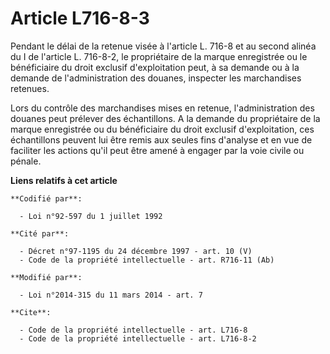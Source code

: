 # Article L716-8-3

Pendant le délai de la retenue visée à l'article L. 716-8 et au second alinéa du I de l'article L. 716-8-2, le propriétaire
de la marque enregistrée ou le bénéficiaire du droit exclusif d'exploitation peut, à sa demande ou à la demande de
l'administration des douanes, inspecter les marchandises retenues. 

Lors du contrôle des marchandises mises en retenue, l'administration des douanes peut prélever des échantillons. A la demande
du propriétaire de la marque enregistrée ou du bénéficiaire du droit exclusif d'exploitation, ces échantillons peuvent lui
être remis aux seules fins d'analyse et en vue de faciliter les actions qu'il peut être amené à engager par la voie civile ou
pénale.

**Liens relatifs à cet article**

	**Codifié par**:

	  - Loi n°92-597 du 1 juillet 1992

	**Cité par**:

	  - Décret n°97-1195 du 24 décembre 1997 - art. 10 (V)
	  - Code de la propriété intellectuelle - art. R716-11 (Ab)

	**Modifié par**:

	  - Loi n°2014-315 du 11 mars 2014 - art. 7

	**Cite**:

	  - Code de la propriété intellectuelle - art. L716-8
	  - Code de la propriété intellectuelle - art. L716-8-2

